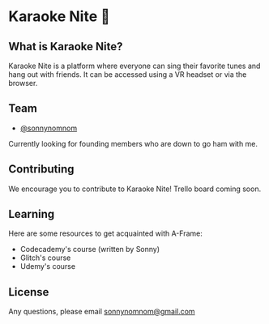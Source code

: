 # Karaoke Nite 🔮

## What is Karaoke Nite?

Karaoke Nite is a platform where everyone can sing their favorite tunes and hang out with friends. It can be accessed using a VR headset or via the browser.

## Team

- [@sonnynomnom](https://www.twitter.com/sonnynomnom)

Currently looking for founding members who are down to go ham with me.

## Contributing

We encourage you to contribute to Karaoke Nite! Trello board coming soon.

## Learning

Here are some resources to get acquainted with A-Frame:

- Codecademy's course (written by Sonny)
- Glitch's course
- Udemy's course

## License

Any questions, please email sonnynomnom@gmail.com
